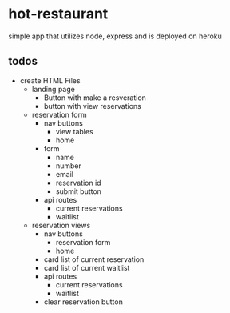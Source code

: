 # hot-restaurant
simple app that utilizes node, express and is deployed on heroku


## todos
- create HTML Files
    - landing page
        - Button with make a resveration
        - button with view reservations
    - reservation form
        - nav buttons
            - view tables
            - home
        - form
            - name
            - number
            - email 
            - reservation id
            - submit button
        - api routes
            - current reservations
            - waitlist
    - reservation views
        - nav buttons
            - reservation form
            - home
        - card list of current reservation
        - card list of current waitlist
        - api routes            
            - current reservations
            - waitlist
        - clear reservation button

        